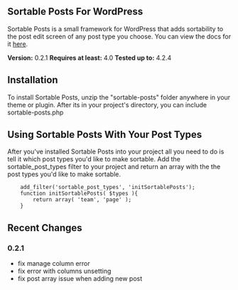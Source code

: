 ## Sortable Posts For WordPress
Sortable Posts is a small framework for WordPress that adds sortability to the post edit screen of any post type you choose. You can view the docs for it [here](http://sortable.texaswebsitemanagement.com).

**Version:** 0.2.1
**Requires at least:** 4.0
**Tested up to:** 4.2.4

## Installation
To install Sortable Posts, unzip the "sortable-posts" folder anywhere in your theme or plugin. After its in your project's directory, you can include sortable-posts.php

## Using Sortable Posts With Your Post Types
After you've installed Sortable Posts into your project all you need to do is tell it which post types you'd like to make sortable. Add the sortable_post_types filter to your project and return an array with the the post types you'd like to make sortable.

		add_filter('sortable_post_types', 'initSortablePosts');
		function initSortablePosts( $types ){
			return array( 'team', 'page' );
		}

## Recent Changes

### 0.2.1
 - fix manage column error
 - fix error with columns unsetting
 - fix post array issue when adding new post